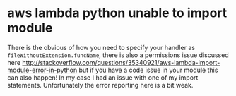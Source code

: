 # aws lambda python unable to import module

There is the obvious of how you need to specify your handler as `fileWithoutExtension.funcName`, there is also a permissions issue discussed here http://stackoverflow.com/questions/35340921/aws-lambda-import-module-error-in-python but if you have a code issue in your module this can also happen! In my case I had an issue with one of my import statements. Unfortunately the error reporting here is a bit weak. 
